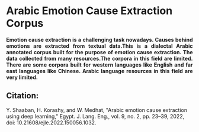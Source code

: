 # Arabic Emotion Cause Extraction Corpus
<p align="justify"><strong>Emotion cause extraction is a challenging task nowadays. Causes behind emotions are extracted from textual data.This is a dialectal Arabic annotated corpus built for the purpose of emotion cause extraction. The data collected from many resources.The corpora in this field are limited. There are some corpora built for western languages like English and far east languages like Chinese. Arabic language resources in this field are very limited.</strong></p>



## Citation: 

Y. Shaaban, H. Korashy, and W. Medhat, "Arabic emotion cause extraction using deep learning," Egypt. J. Lang. Eng., vol. 9, no. 2, pp. 23–39, 2022, doi: 10.21608/ejle.2022.150056.1032.

